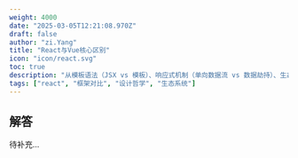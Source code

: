 ```yaml
---
weight: 4000
date: "2025-03-05T12:21:08.970Z"
draft: false
author: "zi.Yang"
title: "React与Vue核心区别"
icon: "icon/react.svg"
toc: true
description: "从模板语法（JSX vs 模板）、响应式机制（单向数据流 vs 数据劫持）、生态系统（社区规模与官方库集成度）三个维度对比React与Vue的核心差异，并说明各自的适用场景（如复杂应用 vs 快速开发）？"
tags: ["react", "框架对比", "设计哲学", "生态系统"]
---
```


## 解答

待补充...
